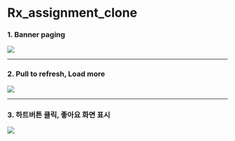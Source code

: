 # Rx_assignment_clone

### 1. Banner paging
<img src="https://user-images.githubusercontent.com/74251593/147191281-2aa1c515-4638-4ad7-9bfb-d17173eaba79.gif"/>      
<hr/>

### 2. Pull to refresh, Load more
<img src="https://user-images.githubusercontent.com/74251593/147191291-0964e170-384b-4f50-90a2-62aeb9938e05.gif"/>      
<hr/>

### 3. 하트버튼 클릭, 좋아요 화면 표시
<img src="https://user-images.githubusercontent.com/74251593/147191292-fc02793f-82dc-42e2-8200-234564f20eed.gif"/>
